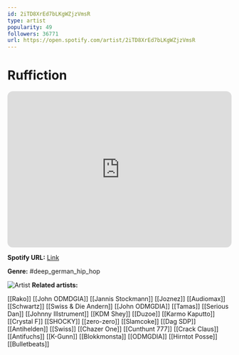 ```yaml
---
id: 2iTD8XrEd7bLKgWZjzVmsR
type: artist
popularity: 49
followers: 36771
url: https://open.spotify.com/artist/2iTD8XrEd7bLKgWZjzVmsR
---
```

# Ruffiction

<iframe style="border-radius:12px" src="https://open.spotify.com/embed/artist/2iTD8XrEd7bLKgWZjzVmsR" width="100%" height="352" frameBorder="0" allowfullscreen="" allow="autoplay; clipboard-write; encrypted-media; fullscreen; picture-in-picture" loading="lazy"></iframe>

**Spotify URL:** [Link](https://open.spotify.com/artist/2iTD8XrEd7bLKgWZjzVmsR)

**Genre:**  #deep_german_hip_hop

![Artist](https://i.scdn.co/image/ab6761610000e5ebe74d7f72cf83ac18912e3b67)
**Related artists:**

[[Rako]]
[[John ODMDGIA]]
[[Jannis Stockmann]]
[[Joznez]]
[[Audiomax]]
[[Schwartz]]
[[Swiss & Die Andern]]
[[John ODMGDIA]]
[[Tamas]]
[[Serious Dan]]
[[Johnny Illstrument]]
[[KDM Shey]]
[[Duzoe]]
[[Karmo Kaputto]]
[[Crystal F]]
[[SHOCKY]]
[[zero-zero]]
[[Slamcoke]]
[[Dag SDP]]
[[Antihelden]]
[[Swiss]]
[[Chazer One]]
[[Cunthunt 777]]
[[Crack Claus]]
[[Antifuchs]]
[[K-Gunn]]
[[Blokkmonsta]]
[[ODMGDIA]]
[[Hirntot Posse]]
[[Bulletbeats]]
